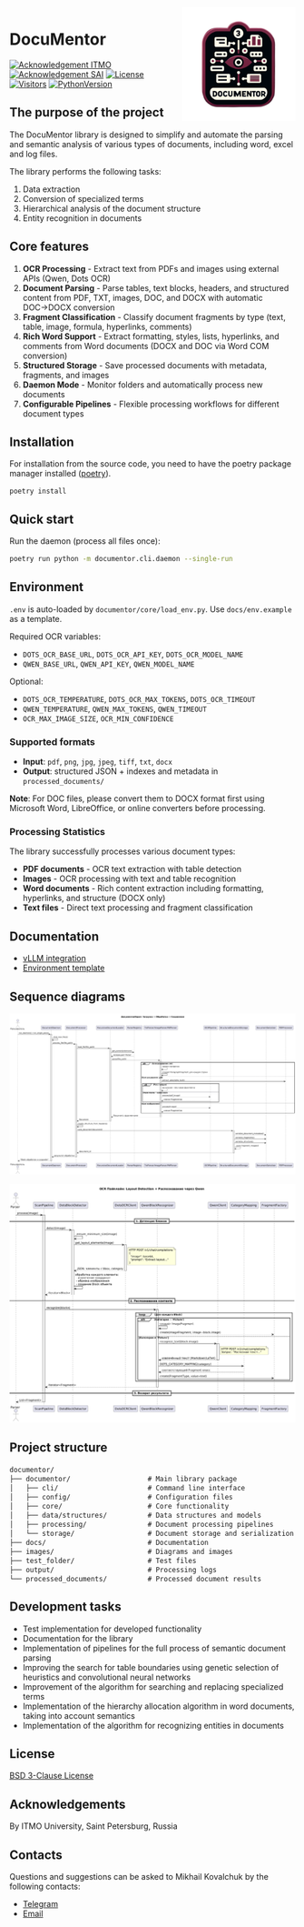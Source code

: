 <div style="float: right; width: 200px; height: 200px;">
  <img src="images/logo.png" width="200" alt="tmp-logo">
</div>

# DocuMentor


[![Acknowledgement ITMO](https://raw.githubusercontent.com/aimclub/open-source-ops/master/badges/ITMO_badge.svg)](https://itmo.ru/)
[![Acknowledgement SAI](https://raw.githubusercontent.com/aimclub/open-source-ops/master/badges/SAI_badge.svg)](https://sai.itmo.ru/)
[![License](https://img.shields.io/badge/License-BSD%203--Clause-blue.svg)](https://opensource.org/licenses/BSD-3-Clause)
[![Visitors](https://api.visitorbadge.io/api/combined?path=https%3A%2F%2Fgithub.com%2FIndustrial-AI-Research-Lab%2Fdocumentor&countColor=%23263759&style=plastic&labelStyle=lower)](https://visitorbadge.io/status?path=https%3A%2F%2Fgithub.com%2FIndustrial-AI-Research-Lab%2Fdocumentor)
[![PythonVersion](https://img.shields.io/badge/python_3.10-passing-success)](https://img.shields.io/badge/python_3.10-passing-success)                                                                                                                                                                                  


## The purpose of the project

The DocuMentor library is designed to simplify and automate the parsing and semantic analysis of various types of 
documents, including word, excel and log files.

The library performs the following tasks:
1. Data extraction
2. Conversion of specialized terms
3. Hierarchical analysis of the document structure
4. Entity recognition in documents

## Core features

1. **OCR Processing** - Extract text from PDFs and images using external APIs (Qwen, Dots OCR)
2. **Document Parsing** - Parse tables, text blocks, headers, and structured content from PDF, TXT, images, DOC, and DOCX with automatic DOC→DOCX conversion
3. **Fragment Classification** - Classify document fragments by type (text, table, image, formula, hyperlinks, comments)
4. **Rich Word Support** - Extract formatting, styles, lists, hyperlinks, and comments from Word documents (DOCX and DOC via Word COM conversion)
5. **Structured Storage** - Save processed documents with metadata, fragments, and images
6. **Daemon Mode** - Monitor folders and automatically process new documents
7. **Configurable Pipelines** - Flexible processing workflows for different document types

## Installation

For installation from the source code, you need to have the poetry package manager installed ([poetry](https://github.com/python-poetry/install.python-poetry.org)).
```shell
poetry install
```


## Quick start

Run the daemon (process all files once):
```bash
poetry run python -m documentor.cli.daemon --single-run
```

## Environment

`.env` is auto-loaded by `documentor/core/load_env.py`. Use `docs/env.example` as a template.

Required OCR variables:
- `DOTS_OCR_BASE_URL`, `DOTS_OCR_API_KEY`, `DOTS_OCR_MODEL_NAME`
- `QWEN_BASE_URL`, `QWEN_API_KEY`, `QWEN_MODEL_NAME`


Optional:
- `DOTS_OCR_TEMPERATURE`, `DOTS_OCR_MAX_TOKENS`, `DOTS_OCR_TIMEOUT`
- `QWEN_TEMPERATURE`, `QWEN_MAX_TOKENS`, `QWEN_TIMEOUT`
- `OCR_MAX_IMAGE_SIZE`, `OCR_MIN_CONFIDENCE`

### Supported formats
- **Input**: `pdf`, `png`, `jpg`, `jpeg`, `tiff`, `txt`, `docx`
- **Output**: structured JSON + indexes and metadata in `processed_documents/`

**Note**: For DOC files, please convert them to DOCX format first using Microsoft Word, LibreOffice, or online converters before processing.

### Processing Statistics
The library successfully processes various document types:
- **PDF documents** - OCR text extraction with table detection
- **Images** - OCR processing with text and table recognition
- **Word documents** - Rich content extraction including formatting, hyperlinks, and structure (DOCX only)
- **Text files** - Direct text processing and fragment classification

## Documentation

- [vLLM integration](docs/README_vllm.md)
- [Environment template](docs/env.example)

## Sequence diagrams

![Documentor workflow](images/Sequence_Diagram_Documentor.png)

![OCR pipeline](images/Sequence_Diagram_OCR.png)

 
## Project structure

```
documentor/
├── documentor/                   # Main library package
│   ├── cli/                      # Command line interface
│   ├── config/                   # Configuration files
│   ├── core/                     # Core functionality
│   ├── data/structures/          # Data structures and models
│   ├── processing/               # Document processing pipelines
│   └── storage/                  # Document storage and serialization
├── docs/                         # Documentation
├── images/                       # Diagrams and images
├── test_folder/                  # Test files
├── output/                       # Processing logs
└── processed_documents/          # Processed document results
```


## Development tasks

- Test implementation for developed functionality
- Documentation for the library
- Implementation of pipelines for the full process of semantic document parsing
- Improving the search for table boundaries using genetic selection of heuristics and convolutional neural networks
- Improvement of the algorithm for searching and replacing specialized terms
- Implementation of the hierarchy allocation algorithm in word documents, taking into account semantics
- Implementation of the algorithm for recognizing entities in documents

## License

[BSD 3-Clause License](LICENSE.md)

## Acknowledgements

By ITMO University, Saint Petersburg, Russia 

## Contacts

Questions and suggestions can be asked to Mikhail Kovalchuk by the following contacts:
- [Telegram](https://t.me/hungry_muskrat)
- [Email](mailto:mkovalchuk@itmo.ru) 
